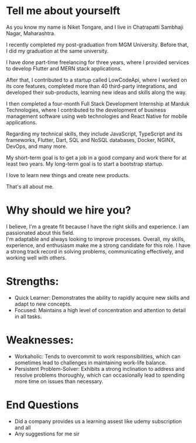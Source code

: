 # Tell me about yourselft

As you know my name is Niket Tongare, and I live in Chatrapatti Sambhaji Nagar, Maharashtra.

I recently completed my post-graduation from MGM University. Before that, I did my graduation at the same university.

I have done part-time freelancing for three years, where I provided services to develop Flutter and MERN stack applications.

After that, I contributed to a startup called LowCodeApi, where I worked on its core features, completed more than 40 third-party integrations, and developed their sub-products, learning new ideas and skills along the way.

I then completed a four-month Full Stack Development Internship at Marduk Technologies, where I contributed to the development of business management software using web technologies and React Native for mobile applications.

Regarding my technical skills, they include JavaScript, TypeScript and its frameworks, Flutter, Dart, SQL and NoSQL databases, Docker, NGINX, DevOps, and many more.

My short-term goal is to get a job in a good company and work there for at least two years. My long-term goal is to start a bootstrap startup.

I love to learn new things and create new products.

That's all about me.

# Why should we hire you?

I believe, I'm a greate fit because I have the right skills and experience. 
I am passionated about this field.  
I'm adaptable and always looking to improve processes. Overall, my skills, experience, and enthusiasm make me a strong candidate for this role.
I have a strong track record in solving problems, communicating effectively, and working well with others.

# Strengths:
- Quick Learner: Demonstrates the ability to rapidly acquire new skills and adapt to new concepts.
- Focused: Maintains a high level of concentration and attention to detail in all tasks.

# Weaknesses:
- Workaholic: Tends to overcommit to work responsibilities, which can sometimes lead to challenges in maintaining work-life balance.
- Persistent Problem-Solver: Exhibits a strong inclination to address and resolve problems thoroughly, which can occasionally lead to spending more time on issues than necessary.


# End Questions
- Did a company provides us a learning assest like udemy subscription and all
- Any suggestions for me sir


